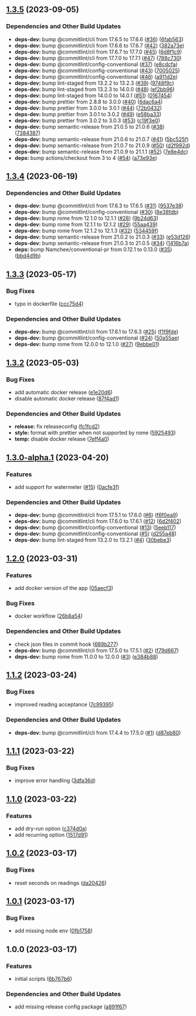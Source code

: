 ## [1.3.5](https://github.com/Th3S4mur41/hw2energyid/compare/v1.3.4...v1.3.5) (2023-09-05)


### Dependencies and Other Build Updates

* **deps-dev:** bump @commitlint/cli from 17.6.5 to 17.6.6 ([#36](https://github.com/Th3S4mur41/hw2energyid/issues/36)) ([6fab563](https://github.com/Th3S4mur41/hw2energyid/commit/6fab5637372d15bde68c22bfafdfa34186fe87c3))
* **deps-dev:** bump @commitlint/cli from 17.6.6 to 17.6.7 ([#42](https://github.com/Th3S4mur41/hw2energyid/issues/42)) ([382a73e](https://github.com/Th3S4mur41/hw2energyid/commit/382a73e939c2f12e49b0228a6055f2b9a4475de7))
* **deps-dev:** bump @commitlint/cli from 17.6.7 to 17.7.0 ([#45](https://github.com/Th3S4mur41/hw2energyid/issues/45)) ([6d8f1c9](https://github.com/Th3S4mur41/hw2energyid/commit/6d8f1c92b3a9603a1261290e228eb4f469de2db7))
* **deps-dev:** bump @commitlint/cli from 17.7.0 to 17.7.1 ([#47](https://github.com/Th3S4mur41/hw2energyid/issues/47)) ([788c730](https://github.com/Th3S4mur41/hw2energyid/commit/788c7308e0a1165c69d994bacd35460a541314e2))
* **deps-dev:** bump @commitlint/config-conventional ([#37](https://github.com/Th3S4mur41/hw2energyid/issues/37)) ([e8cdcfa](https://github.com/Th3S4mur41/hw2energyid/commit/e8cdcfafd0c19f7cafe5904cff1b4f50781ff3d9))
* **deps-dev:** bump @commitlint/config-conventional ([#43](https://github.com/Th3S4mur41/hw2energyid/issues/43)) ([7005025](https://github.com/Th3S4mur41/hw2energyid/commit/7005025c1724e05ae4dc04f328c3e8313fdd314c))
* **deps-dev:** bump @commitlint/config-conventional ([#46](https://github.com/Th3S4mur41/hw2energyid/issues/46)) ([a911d2e](https://github.com/Th3S4mur41/hw2energyid/commit/a911d2e3a80e2eb636a238c64eba12e8c0f50f77))
* **deps-dev:** bump lint-staged from 13.2.2 to 13.2.3 ([#39](https://github.com/Th3S4mur41/hw2energyid/issues/39)) ([9748f9c](https://github.com/Th3S4mur41/hw2energyid/commit/9748f9c0bf469049f72e9f9824210a8255fab6e8))
* **deps-dev:** bump lint-staged from 13.2.3 to 14.0.0 ([#48](https://github.com/Th3S4mur41/hw2energyid/issues/48)) ([ef2bb96](https://github.com/Th3S4mur41/hw2energyid/commit/ef2bb964b4fa00813d34488e42e1c826455a912d))
* **deps-dev:** bump lint-staged from 14.0.0 to 14.0.1 ([#51](https://github.com/Th3S4mur41/hw2energyid/issues/51)) ([0167454](https://github.com/Th3S4mur41/hw2energyid/commit/01674547822f14fc7237b23c06e4ce7003aaa678))
* **deps-dev:** bump prettier from 2.8.8 to 3.0.0 ([#40](https://github.com/Th3S4mur41/hw2energyid/issues/40)) ([6dac6a4](https://github.com/Th3S4mur41/hw2energyid/commit/6dac6a44bf15b6939ebecba8fc368e33156fd5b4))
* **deps-dev:** bump prettier from 3.0.0 to 3.0.1 ([#44](https://github.com/Th3S4mur41/hw2energyid/issues/44)) ([72b0432](https://github.com/Th3S4mur41/hw2energyid/commit/72b0432654d73837dda80b00429f2ff3032272d0))
* **deps-dev:** bump prettier from 3.0.1 to 3.0.2 ([#49](https://github.com/Th3S4mur41/hw2energyid/issues/49)) ([e58ba33](https://github.com/Th3S4mur41/hw2energyid/commit/e58ba3302d5d47fea125ae09beb036b737bbd267))
* **deps-dev:** bump prettier from 3.0.2 to 3.0.3 ([#53](https://github.com/Th3S4mur41/hw2energyid/issues/53)) ([c19f3e0](https://github.com/Th3S4mur41/hw2energyid/commit/c19f3e0ea14ad81fffd7a2d247539413623febdf))
* **deps-dev:** bump semantic-release from 21.0.5 to 21.0.6 ([#38](https://github.com/Th3S4mur41/hw2energyid/issues/38)) ([7384387](https://github.com/Th3S4mur41/hw2energyid/commit/73843875cf6134873253bfae17b82643f2d0f922))
* **deps-dev:** bump semantic-release from 21.0.6 to 21.0.7 ([#41](https://github.com/Th3S4mur41/hw2energyid/issues/41)) ([5bc525f](https://github.com/Th3S4mur41/hw2energyid/commit/5bc525f30b60dfb6951ce727c98d9be661c377c8))
* **deps-dev:** bump semantic-release from 21.0.7 to 21.0.9 ([#50](https://github.com/Th3S4mur41/hw2energyid/issues/50)) ([d2f992d](https://github.com/Th3S4mur41/hw2energyid/commit/d2f992d801951d0ff90d54eca62329ed8a4149a0))
* **deps-dev:** bump semantic-release from 21.0.9 to 21.1.1 ([#52](https://github.com/Th3S4mur41/hw2energyid/issues/52)) ([7e8e4dc](https://github.com/Th3S4mur41/hw2energyid/commit/7e8e4dc07afa2af7e75dbb2c4258e77e49702ea9))
* **deps:** bump actions/checkout from 3 to 4 ([#54](https://github.com/Th3S4mur41/hw2energyid/issues/54)) ([a73e93e](https://github.com/Th3S4mur41/hw2energyid/commit/a73e93eb908497340e9c3d0a1fb780571edbd44c))

## [1.3.4](https://github.com/Th3S4mur41/hw2energyid/compare/v1.3.3...v1.3.4) (2023-06-19)


### Dependencies and Other Build Updates

* **deps-dev:** bump @commitlint/cli from 17.6.3 to 17.6.5 ([#31](https://github.com/Th3S4mur41/hw2energyid/issues/31)) ([9537e38](https://github.com/Th3S4mur41/hw2energyid/commit/9537e38271e16e51c16c412968408a4ae55a234d))
* **deps-dev:** bump @commitlint/config-conventional ([#30](https://github.com/Th3S4mur41/hw2energyid/issues/30)) ([8e38fdb](https://github.com/Th3S4mur41/hw2energyid/commit/8e38fdb8ac8818ea9e8a98326411a8b18fbceb81))
* **deps-dev:** bump rome from 12.1.0 to 12.1.1 ([#28](https://github.com/Th3S4mur41/hw2energyid/issues/28)) ([9b24d63](https://github.com/Th3S4mur41/hw2energyid/commit/9b24d638eeceff846b0aef67815c6c2a505d6300))
* **deps-dev:** bump rome from 12.1.1 to 12.1.2 ([#29](https://github.com/Th3S4mur41/hw2energyid/issues/29)) ([55aa439](https://github.com/Th3S4mur41/hw2energyid/commit/55aa439bbbac525bd2260345549e6b4d608daddf))
* **deps-dev:** bump rome from 12.1.2 to 12.1.3 ([#32](https://github.com/Th3S4mur41/hw2energyid/issues/32)) ([534459f](https://github.com/Th3S4mur41/hw2energyid/commit/534459f95c2ffafa3d52b7f4045ff331f594b0bd))
* **deps-dev:** bump semantic-release from 21.0.2 to 21.0.3 ([#33](https://github.com/Th3S4mur41/hw2energyid/issues/33)) ([e53d126](https://github.com/Th3S4mur41/hw2energyid/commit/e53d126efa68786a13126cbabf403c3183c98579))
* **deps-dev:** bump semantic-release from 21.0.3 to 21.0.5 ([#34](https://github.com/Th3S4mur41/hw2energyid/issues/34)) ([1416b7a](https://github.com/Th3S4mur41/hw2energyid/commit/1416b7ab0efc1255933abb1a53d4be13e1df58dd))
* **deps:** bump Namchee/conventional-pr from 0.12.1 to 0.13.0 ([#35](https://github.com/Th3S4mur41/hw2energyid/issues/35)) ([bbd4d9b](https://github.com/Th3S4mur41/hw2energyid/commit/bbd4d9b2682e83f8ccc853685f6ffb60501058fe))

## [1.3.3](https://github.com/Th3S4mur41/hw2energyid/compare/v1.3.2...v1.3.3) (2023-05-17)


### Bug Fixes

* typo in dockerfile ([ccc75d4](https://github.com/Th3S4mur41/hw2energyid/commit/ccc75d4ea90bf1037d6259dacb8f07bf96157f8a))


### Dependencies and Other Build Updates

* **deps-dev:** bump @commitlint/cli from 17.6.1 to 17.6.3 ([#25](https://github.com/Th3S4mur41/hw2energyid/issues/25)) ([f1f9fde](https://github.com/Th3S4mur41/hw2energyid/commit/f1f9fdeb2b6b1c679e17403cb87aa287e7685dc6))
* **deps-dev:** bump @commitlint/config-conventional ([#24](https://github.com/Th3S4mur41/hw2energyid/issues/24)) ([50a55ae](https://github.com/Th3S4mur41/hw2energyid/commit/50a55ae58f647a2e0de369f04065844425c54ad0))
* **deps-dev:** bump rome from 12.0.0 to 12.1.0 ([#27](https://github.com/Th3S4mur41/hw2energyid/issues/27)) ([9ebbe01](https://github.com/Th3S4mur41/hw2energyid/commit/9ebbe01fd17da967fd8490816ce0c5397a26d19e))

## [1.3.2](https://github.com/Th3S4mur41/hw2energyid/compare/v1.3.1...v1.3.2) (2023-05-03)


### Bug Fixes

* add automatic docker release ([e1e20d6](https://github.com/Th3S4mur41/hw2energyid/commit/e1e20d6310618d6dbecbb1bd4bd27a7bab73226d))
* disable automatic docker release ([87f4ad1](https://github.com/Th3S4mur41/hw2energyid/commit/87f4ad1973e1213fcda1a2240173afc3a48aedac))


### Dependencies and Other Build Updates

* **release:** fix releaseconfig ([fc1fcd2](https://github.com/Th3S4mur41/hw2energyid/commit/fc1fcd2650d32adca4ffe8b3788a2585b76b4300))
* **style:** format with prettier when not supported by rome ([5925493](https://github.com/Th3S4mur41/hw2energyid/commit/5925493ce4b1456ce613f392bb9f7e960c4e5f7a))
* **temp:** disable docker release ([7eff4a0](https://github.com/Th3S4mur41/hw2energyid/commit/7eff4a0af35ce6b8cc4851e204949cc543e861f6))

## [1.3.0-alpha.1](https://github.com/Th3S4mur41/hw2energyid/compare/v1.2.0...v1.3.0-alpha.1) (2023-04-20)

### Features

- add support for watermeter ([#15](https://github.com/Th3S4mur41/hw2energyid/issues/15)) ([0acfe3f](https://github.com/Th3S4mur41/hw2energyid/commit/0acfe3ffe95c582d4e928e8b2f3f28eeb0cf73b4))

### Dependencies and Other Build Updates

- **deps-dev:** bump @commitlint/cli from 17.5.1 to 17.6.0 ([#6](https://github.com/Th3S4mur41/hw2energyid/issues/6)) ([f6f0ea9](https://github.com/Th3S4mur41/hw2energyid/commit/f6f0ea920166f360615e81b6bc6e2b6ab5d9a24a))
- **deps-dev:** bump @commitlint/cli from 17.6.0 to 17.6.1 ([#12](https://github.com/Th3S4mur41/hw2energyid/issues/12)) ([6d2f402](https://github.com/Th3S4mur41/hw2energyid/commit/6d2f4020850f5e82df6fe9ef4a72ea650b29f63f))
- **deps-dev:** bump @commitlint/config-conventional ([#13](https://github.com/Th3S4mur41/hw2energyid/issues/13)) ([5eeb117](https://github.com/Th3S4mur41/hw2energyid/commit/5eeb117459fedfec5bddfeca884da9aa1715c3de))
- **deps-dev:** bump @commitlint/config-conventional ([#5](https://github.com/Th3S4mur41/hw2energyid/issues/5)) ([d255a48](https://github.com/Th3S4mur41/hw2energyid/commit/d255a4884735c74693ece685178b23cc954032e2))
- **deps-dev:** bump lint-staged from 13.2.0 to 13.2.1 ([#4](https://github.com/Th3S4mur41/hw2energyid/issues/4)) ([30bebe3](https://github.com/Th3S4mur41/hw2energyid/commit/30bebe301dad190610bad41bd4de40f34cf674ea))

## [1.2.0](https://github.com/Th3S4mur41/hw2energyid/compare/v1.1.2...v1.2.0) (2023-03-31)

### Features

- add docker version of the app ([05aecf3](https://github.com/Th3S4mur41/hw2energyid/commit/05aecf38e67a4bb16c642ae8d72df9424ba77ef9))

### Bug Fixes

- docker workflow ([26b8a54](https://github.com/Th3S4mur41/hw2energyid/commit/26b8a54a28474da298bb6e942d82e9b03f6a8f99))

### Dependencies and Other Build Updates

- check json files in commit hook ([689b277](https://github.com/Th3S4mur41/hw2energyid/commit/689b277c304f5b9d7602ba96e3ce25c8b9ed6130))
- **deps-dev:** bump @commitlint/cli from 17.5.0 to 17.5.1 ([#2](https://github.com/Th3S4mur41/hw2energyid/issues/2)) ([f79d667](https://github.com/Th3S4mur41/hw2energyid/commit/f79d667d7f26c8ab69ec62e472642fd7c61924d9))
- **deps-dev:** bump rome from 11.0.0 to 12.0.0 ([#3](https://github.com/Th3S4mur41/hw2energyid/issues/3)) ([e384b88](https://github.com/Th3S4mur41/hw2energyid/commit/e384b887c53b9bddb31695bcaea490301b660b41))

## [1.1.2](https://github.com/Th3S4mur41/hw2energyid/compare/v1.1.1...v1.1.2) (2023-03-24)

### Bug Fixes

- improved reading acceptance ([7c99395](https://github.com/Th3S4mur41/hw2energyid/commit/7c9939500879311edd10dcc0c76b8967468dd21f))

### Dependencies and Other Build Updates

- **deps-dev:** bump @commitlint/cli from 17.4.4 to 17.5.0 ([#1](https://github.com/Th3S4mur41/hw2energyid/issues/1)) ([d87eb80](https://github.com/Th3S4mur41/hw2energyid/commit/d87eb805c513df1234056d21bdb53859d977c29a))

## [1.1.1](https://github.com/Th3S4mur41/hw2energyid/compare/v1.1.0...v1.1.1) (2023-03-22)

### Bug Fixes

- improve error handling ([3dfa36d](https://github.com/Th3S4mur41/hw2energyid/commit/3dfa36d9cd24e9cd26b6287ac6713888ad7b2f8d))

## [1.1.0](https://github.com/Th3S4mur41/hw2energyid/compare/v1.0.2...v1.1.0) (2023-03-22)

### Features

- add dry-run option ([c374d0a](https://github.com/Th3S4mur41/hw2energyid/commit/c374d0ac253561382dc971b3d4c27c7f5203ac8f))
- add recurring option ([1517d91](https://github.com/Th3S4mur41/hw2energyid/commit/1517d91e71485c8c0de140193e3c252a015076f2))

## [1.0.2](https://github.com/Th3S4mur41/hw2energyid/compare/v1.0.1...v1.0.2) (2023-03-17)

### Bug Fixes

- reset seconds on readings ([da20426](https://github.com/Th3S4mur41/hw2energyid/commit/da20426f48377cf5c1d3580188540281089c1d40))

## [1.0.1](https://github.com/Th3S4mur41/hw2energyid/compare/v1.0.0...v1.0.1) (2023-03-17)

### Bug Fixes

- add missing node env ([0fb1758](https://github.com/Th3S4mur41/hw2energyid/commit/0fb175829efbb35391eb47bc6cdb339db1730119))

## 1.0.0 (2023-03-17)

### Features

- initial scripts ([6b767b6](https://github.com/Th3S4mur41/hw2energyid/commit/6b767b644b370ec26cedd3bf0046591d3039c456))

### Dependencies and Other Build Updates

- add missing release config package ([a891f67](https://github.com/Th3S4mur41/hw2energyid/commit/a891f67637e28c0f31f0f58d774d113394952f16))
